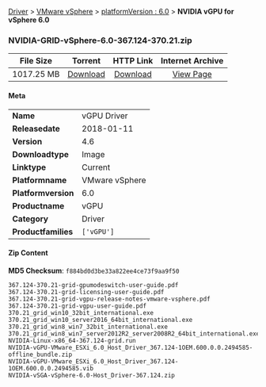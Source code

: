 
[Driver](/README.md)  >  [VMware vSphere](/index/Driver/VMware_vSphere.md)  >  [platformVersion : 6.0](/index/Driver/VMware_vSphere/6.0.md)  >  **NVIDIA vGPU for vSphere 6.0**


### NVIDIA-GRID-vSphere-6.0-367.124-370.21.zip

| **File Size** | **Torrent**  | **HTTP Link** | **Internet Archive** |
|:-------------:|:------------:|:-------------:|:--------------------:|
| 1017.25 MB |  [Download](https://archive.org/download/nvgpu_NVIDIA-GRID-vSphere-6.0-367.124-370.21.zip/nvgpu_NVIDIA-GRID-vSphere-6.0-367.124-370.21.zip_archive.torrent)       | [Download](https://archive.org/compress/nvgpu_NVIDIA-GRID-vSphere-6.0-367.124-370.21.zip) | [View Page](https://archive.org/details/nvgpu_NVIDIA-GRID-vSphere-6.0-367.124-370.21.zip)       |

#### Meta

<table>
<tr><td><strong>Name</strong></td><td>vGPU Driver</td></tr>
<tr><td><strong>Releasedate</strong></td><td>2018-01-11</td></tr>
<tr><td><strong>Version</strong></td><td>4.6</td></tr>
<tr><td><strong>Downloadtype</strong></td><td>Image</td></tr>
<tr><td><strong>Linktype</strong></td><td>Current</td></tr>
<tr><td><strong>Platformname</strong></td><td>VMware vSphere</td></tr>
<tr><td><strong>Platformversion</strong></td><td>6.0</td></tr>
<tr><td><strong>Productname</strong></td><td>vGPU</td></tr>
<tr><td><strong>Category</strong></td><td>Driver</td></tr>
<tr><td><strong>Productfamilies</strong></td><td><code>['vGPU']</code></td></tr>
</table>

#### Zip Content

**MD5 Checksum**: `f884bd0d3be33a822ee4ce73f9aa9f50`

```text
367.124-370.21-grid-gpumodeswitch-user-guide.pdf
367.124-370.21-grid-licensing-user-guide.pdf
367.124-370.21-grid-vgpu-release-notes-vmware-vsphere.pdf
367.124-370.21-grid-vgpu-user-guide.pdf
370.21_grid_win10_32bit_international.exe
370.21_grid_win10_server2016_64bit_international.exe
370.21_grid_win8_win7_32bit_international.exe
370.21_grid_win8_win7_server2012R2_server2008R2_64bit_international.exe
NVIDIA-Linux-x86_64-367.124-grid.run
NVIDIA-vGPU-VMware_ESXi_6.0_Host_Driver_367.124-1OEM.600.0.0.2494585-offline_bundle.zip
NVIDIA-vGPU-VMware_ESXi_6.0_Host_Driver_367.124-1OEM.600.0.0.2494585.vib
NVIDIA-vSGA-vSphere-6.0-Host_Driver-367.124.zip
```